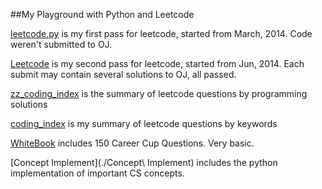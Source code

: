 ##My Playground with Python and Leetcode

[leetcode.py](./leetcode.py) is my first pass for leetcode, started from March, 2014. Code weren't submitted to OJ.

[Leetcode](./Leetcode) is my second pass for leetcode, started from Jun, 2014. Each submit may contain several solutions to OJ, all passed.

[zz_coding_index](./zz_coding_index.md) is the summary of leetcode questions by programming solutions

[coding_index](./coding_index.md) is my summary of leetcode questions by keywords

[WhiteBook](./Whitebook) includes 150 Career Cup Questions. Very basic.

[Concept Implement](./Concept\ Implement) includes the python implementation of important CS concepts.
